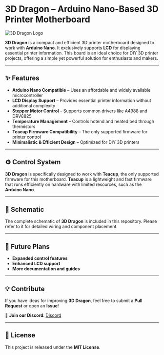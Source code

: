 # 3D Dragon – Arduino Nano-Based 3D Printer Motherboard  

![3D Dragon Logo](doc/pcb.jpg)  

**3D Dragon** is a compact and efficient 3D printer motherboard designed to work with **Arduino Nano**. It exclusively supports **LCD** for displaying essential printer information. This board is an ideal choice for DIY 3D printer projects, offering a simple yet powerful solution for enthusiasts and makers.  

---  

## ✨ Features  

- **Arduino Nano Compatible** – Uses an affordable and widely available microcontroller  
- **LCD Display Support** – Provides essential printer information without additional complexity  
- **Stepper Motor Control** – Supports common drivers like A4988 and DRV8825  
- **Temperature Management** – Controls hotend and heated bed through thermistors  
- **Teacup Firmware Compatibility** – The only supported firmware for printer control  
- **Minimalistic & Efficient Design** – Optimized for DIY 3D printers  

---  

## ⚙️ Control System  

**3D Dragon** is specifically designed to work with **Teacup**, the only supported firmware for this motherboard. **Teacup** is a lightweight and fast firmware that runs efficiently on hardware with limited resources, such as the **Arduino Nano**.

---  

## 🔧 Schematic  

The complete schematic of **3D Dragon** is included in this repository. Please refer to it for detailed wiring and component placement.  

---  

## 🚀 Future Plans  

- **Expanded control features**  
- **Enhanced LCD support**  
- **More documentation and guides**  

---  

## 💡 Contribute  

If you have ideas for improving **3D Dragon**, feel free to submit a **Pull Request** or open an **Issue**!  

📩 **Join our Discord**: [Discord](https://discord.gg/wb8aTkxPa3) 

---  

## 📜 License  

This project is released under the **MIT License**.  
